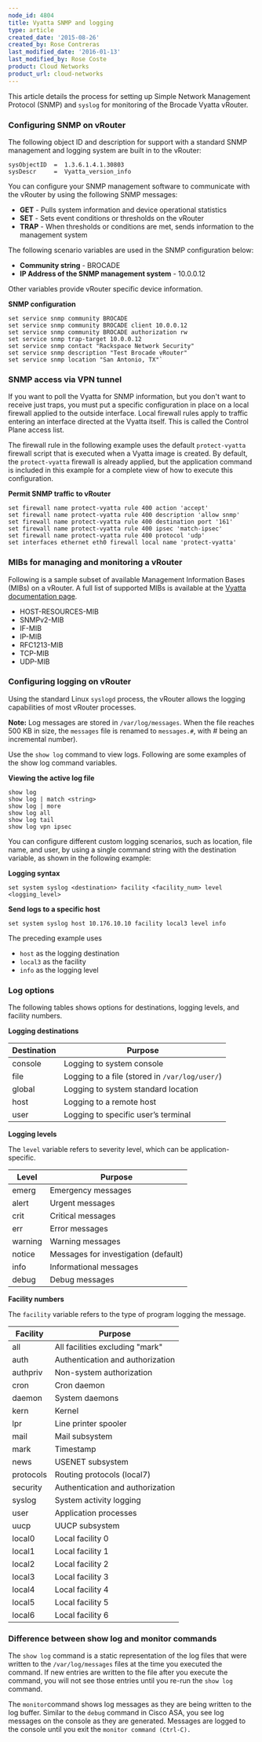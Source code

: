 ```yaml
---
node_id: 4804
title: Vyatta SNMP and logging
type: article
created_date: '2015-08-26'
created_by: Rose Contreras
last_modified_date: '2016-01-13'
last_modified_by: Rose Coste
product: Cloud Networks
product_url: cloud-networks
---
```


This article details the process for setting up Simple Network
Management Protocol (SNMP) and `syslog` for monitoring of the Brocade
Vyatta vRouter.

### Configuring SNMP on vRouter

The following object ID and description for support with a standard SNMP
management and logging system are built in to the vRouter:

    sysObjectID  =  1.3.6.1.4.1.30803
    sysDescr     =  Vyatta_version_info

You can configure your SNMP management software to communicate with the
vRouter by using the following SNMP messages:

-   **GET** - Pulls system information and device operational statistics
-   **SET** - Sets event conditions or thresholds on the vRouter
-   **TRAP** - When thresholds or conditions are met, sends information
     to the management system

The following scenario variables are used in the SNMP configuration below:

-  **Community string** - BROCADE
-  **IP Address of the SNMP management system** - 10.0.0.12

Other variables provide vRouter specific device information.

**SNMP configuration**

    set service snmp community BROCADE
    set service snmp community BROCADE client 10.0.0.12
    set service snmp community BROCADE authorization rw
    set service snmp trap-target 10.0.0.12
    set service snmp contact "Rackspace Network Security"
    set service snmp description "Test Brocade vRouter"
    set service snmp location "San Antonio, TX"`

### SNMP access via VPN tunnel

If you want to poll the Vyatta for SNMP information, but you don't want
to receive just traps, you must put a specific configuration in place on
a local firewall applied to the outside interface. Local firewall rules
apply to traffic entering an interface directed at the Vyatta itself.
This is called the Control Plane access list.

The firewall rule in the following example uses the default
`protect-vyatta` firewall script that is executed when a Vyatta image is
created. By default, the `protect-vyatta` firewall is already applied,
but the application command is included in this example for a complete
view of how to execute this configuration.

**Permit SNMP traffic to vRouter**

    set firewall name protect-vyatta rule 400 action 'accept'
    set firewall name protect-vyatta rule 400 description 'allow snmp'
    set firewall name protect-vyatta rule 400 destination port '161'
    set firewall name protect-vyatta rule 400 ipsec 'match-ipsec'
    set firewall name protect-vyatta rule 400 protocol 'udp'
    set interfaces ethernet eth0 firewall local name 'protect-vyatta'

### MIBs for managing and monitoring a vRouter

Following is a sample subset of available Management Information Bases
(MIBs) on a vRouter. A full list of supported MIBs is available at the
[Vyatta documentation page](http://www.brocade.com/downloads/documents/html_product_manuals/vyatta/vyatta_5400_manual/wwhelp/wwhimpl/js/html/wwhelp.htm#href=Remote%20Management/SNMP.5.11.html#1952242).

-  HOST-RESOURCES-MIB
-  SNMPv2-MIB
-  IF-MIB
-  IP-MIB
-  RFC1213-MIB
-  TCP-MIB
-  UDP-MIB

### Configuring logging on vRouter

Using the standard Linux `syslogd` process, the vRouter allows the
logging capabilities of most vRouter processes.

**Note:** Log messages are stored in `/var/log/messages`. When the file
reaches 500 KB in size, the `messages` file is renamed to `messages.#`,
with # being an incremental number).

Use the `show log` command to view logs. Following are some
examples of the show log command variables.

**Viewing the active log file**

    show log
    show log | match <string>
    show log | more
    show log all
    show log tail
    show log vpn ipsec

You can configure different custom logging scenarios, such as location,
file name, and user, by using a single command string with the
destination variable, as shown in the following example:

**Logging syntax**

    set system syslog <destination> facility <facility_num> level <logging_level>

**Send logs to a specific host**

    set system syslog host 10.176.10.10 facility local3 level info

The preceding example uses

- `host` as the logging destination
- `local3` as the facility
- `info` as the logging level

### Log options

The following tables shows options for
destinations, logging levels, and facility numbers.

**Logging destinations**

| Destination | Purpose                                    |
|--------------|-------------------------------------------|
| console   | Logging to system console |
| file    | Logging to a file (stored in `/var/log/user/`) |
| global  | Logging to system standard location            |
| host    | Logging to a remote host                       |
| user    | Logging to specific user&rsquo;s terminal      |

**Logging levels**

The `level` variable refers to severity level, which can be application-specific.

| Level   | Purpose                              |
|---------|--------------------------------------|
| emerg   | Emergency messages                   |
| alert   | Urgent messages                      |
| crit    | Critical messages                    |
| err     | Error messages                       |
| warning | Warning messages                     |
| notice  | Messages for investigation (default) |
| info    | Informational messages               |
| debug   | Debug messages                       |

**Facility numbers**

The `facility` variable refers to the type of program logging the message.

| Facility  | Purpose                          |
|-----------|----------------------------------|
| all       | All facilities excluding "mark"  |
| auth      | Authentication and authorization |
| authpriv  | Non-system authorization         |
| cron      | Cron daemon                      |
| daemon    | System daemons                   |
| kern      | Kernel                           |
| lpr       | Line printer spooler             |
| mail      | Mail subsystem                   |
| mark      | Timestamp                        |
| news      | USENET subsystem                 |
| protocols | Routing protocols (local7)       |
| security  | Authentication and authorization |
| syslog    | System activity logging          |
| user      | Application processes            |
| uucp      | UUCP subsystem                   |
| local0    | Local facility 0                 |
| local1    | Local facility 1                 |
| local2    | Local facility 2                 |
| local3    | Local facility 3                 |
| local4    | Local facility 4                 |
| local5    | Local facility 5                 |
| local6    | Local facility 6                 |

### Difference between show log and monitor commands

The `show log` command is a static representation of the log files that
were written to the `/var/log/messages` files at the time you executed
the command. If new entries are written to the file after you execute
the command, you will not see those entries until you re-run the
`show log` command.

The `monitor`command shows log messages as they are being written to the
log buffer. Similar to the `debug` command in Cisco ASA, you see log
messages on the console as they are generated. Messages are logged to
the console until you exit the `monitor command (Ctrl-C). `
